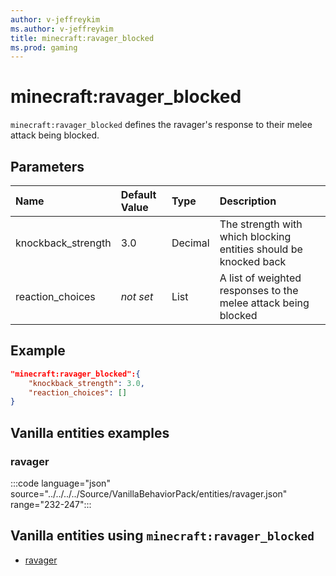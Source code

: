 ```yaml
---
author: v-jeffreykim
ms.author: v-jeffreykim
title: minecraft:ravager_blocked
ms.prod: gaming
---
```


# minecraft:ravager_blocked

`minecraft:ravager_blocked` defines the ravager's response to their melee attack being blocked.

## Parameters

|Name |Default Value  |Type  |Description  |
|:----------|:----------|:----------|:----------|
| knockback_strength| 3.0| Decimal| The strength with which blocking entities should be knocked back |
| reaction_choices| *not set*| List| A list of weighted responses to the melee attack being blocked |

## Example

```json
"minecraft:ravager_blocked":{
    "knockback_strength": 3.0,
    "reaction_choices": []
}
```

## Vanilla entities examples

### ravager

:::code language="json" source="../../../../Source/VanillaBehaviorPack/entities/ravager.json" range="232-247":::

## Vanilla entities using `minecraft:ravager_blocked`

- [ravager](../../../../Source/VanillaBehaviorPack_Snippets/entities/ravager.md)